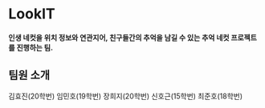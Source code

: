 # LookIT

#### 인생 네컷을 위치 정보와 연관지어, 친구들간의 추억을 남길 수 있는 추억 네컷 프로젝트를 진행하는 팀.

## 팀원 소개

  김효진(20학번)
  임민호(19학번)
  장희지(20학번)
  신호근(15학번)
  최준호(18학번)
